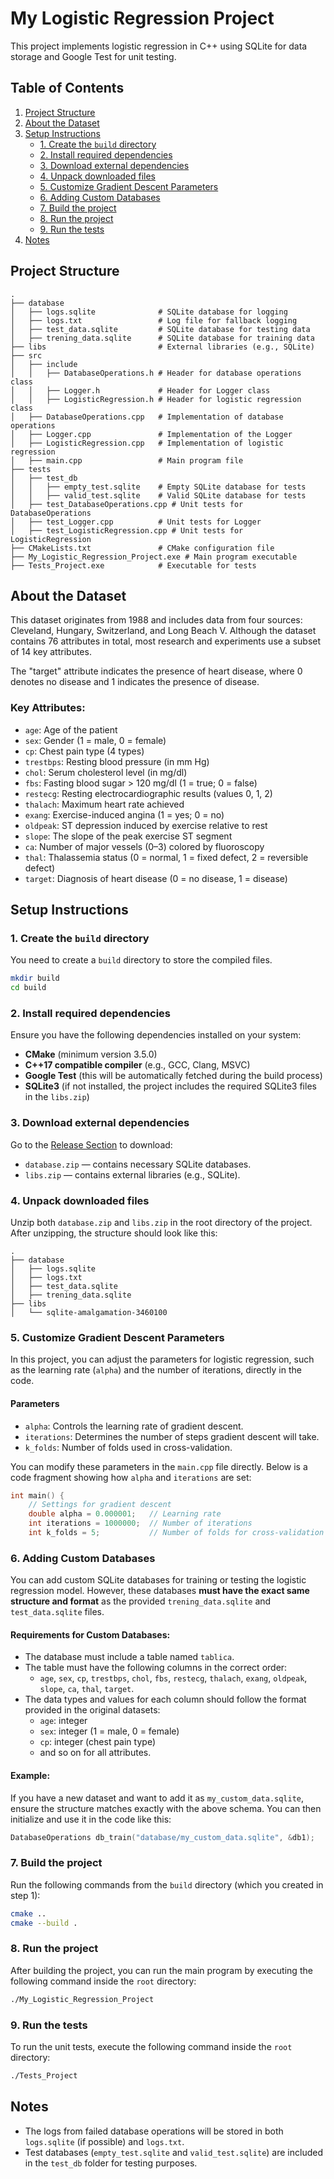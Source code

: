 # My Logistic Regression Project

This project implements logistic regression in C++ using SQLite for data storage and Google Test for unit testing.

## Table of Contents
1. [Project Structure](#project-structure)
2. [About the Dataset](#about-the-dataset)
3. [Setup Instructions](#setup-instructions)
   - [1. Create the `build` directory](#1-create-the-build-directory)
   - [2. Install required dependencies](#2-install-required-dependencies)
   - [3. Download external dependencies](#3-download-external-dependencies)
   - [4. Unpack downloaded files](#4-unpack-downloaded-files)
   - [5. Customize Gradient Descent Parameters](#5-customize-gradient-descent-parameters)
   - [6. Adding Custom Databases](#6-adding-custom-databases)
   - [7. Build the project](#7-build-the-project)
   - [8. Run the project](#8-run-the-project)
   - [9. Run the tests](#9-run-the-tests)
4. [Notes](#notes)

## Project Structure

```plaintext
.
├── database
│   ├── logs.sqlite              # SQLite database for logging
│   ├── logs.txt                 # Log file for fallback logging
│   ├── test_data.sqlite         # SQLite database for testing data
│   ├── trening_data.sqlite      # SQLite database for training data
├── libs                         # External libraries (e.g., SQLite)
├── src
│   ├── include
│   │   ├── DatabaseOperations.h # Header for database operations class
│   │   ├── Logger.h             # Header for Logger class
│   │   ├── LogisticRegression.h # Header for logistic regression class
│   ├── DatabaseOperations.cpp   # Implementation of database operations
│   ├── Logger.cpp               # Implementation of the Logger
│   ├── LogisticRegression.cpp   # Implementation of logistic regression
│   ├── main.cpp                 # Main program file
├── tests
│   ├── test_db
│   │   ├── empty_test.sqlite    # Empty SQLite database for tests
│   │   ├── valid_test.sqlite    # Valid SQLite database for tests
│   ├── test_DatabaseOperations.cpp # Unit tests for DatabaseOperations
│   ├── test_Logger.cpp          # Unit tests for Logger
│   ├── test_LogisticRegression.cpp # Unit tests for LogisticRegression
├── CMakeLists.txt               # CMake configuration file
├── My_Logistic_Regression_Project.exe # Main program executable
├── Tests_Project.exe            # Executable for tests
```
## About the Dataset

This dataset originates from 1988 and includes data from four sources: Cleveland, Hungary, Switzerland, and Long Beach V. Although the dataset contains 76 attributes in total, most research and experiments use a subset of 14 key attributes. 

The "target" attribute indicates the presence of heart disease, where 0 denotes no disease and 1 indicates the presence of disease.

### Key Attributes:

- `age`: Age of the patient
- `sex`: Gender (1 = male, 0 = female)
- `cp`: Chest pain type (4 types)
- `trestbps`: Resting blood pressure (in mm Hg)
- `chol`: Serum cholesterol level (in mg/dl)
- `fbs`: Fasting blood sugar > 120 mg/dl (1 = true; 0 = false)
- `restecg`: Resting electrocardiographic results (values 0, 1, 2)
- `thalach`: Maximum heart rate achieved
- `exang`: Exercise-induced angina (1 = yes; 0 = no)
- `oldpeak`: ST depression induced by exercise relative to rest
- `slope`: The slope of the peak exercise ST segment
- `ca`: Number of major vessels (0–3) colored by fluoroscopy
- `thal`: Thalassemia status (0 = normal, 1 = fixed defect, 2 = reversible defect)
- `target`: Diagnosis of heart disease (0 = no disease, 1 = disease)

## Setup Instructions

### 1. Create the `build` directory

You need to create a `build` directory to store the compiled files.

```bash
mkdir build
cd build
```

### 2. Install required dependencies

Ensure you have the following dependencies installed on your system:

- **CMake** (minimum version 3.5.0)
- **C++17 compatible compiler** (e.g., GCC, Clang, MSVC)
- **Google Test** (this will be automatically fetched during the build process)
- **SQLite3** (if not installed, the project includes the required SQLite3 files in the `libs.zip`)

### 3. Download external dependencies

Go to the [Release Section](https://github.com/ziobrowskipiotr/del_libs/releases) to download:
- `database.zip` — contains necessary SQLite databases.
- `libs.zip` — contains external libraries (e.g., SQLite).

### 4. Unpack downloaded files

Unzip both `database.zip` and `libs.zip` in the root directory of the project. After unzipping, the structure should look like this:

```plaintext
.
├── database
│   ├── logs.sqlite
│   ├── logs.txt
│   ├── test_data.sqlite
│   ├── trening_data.sqlite
├── libs
│   └── sqlite-amalgamation-3460100
```

### 5. Customize Gradient Descent Parameters

In this project, you can adjust the parameters for logistic regression, such as the learning rate (`alpha`) and the number of iterations, directly in the code.

#### Parameters

- `alpha`: Controls the learning rate of gradient descent.
- `iterations`: Determines the number of steps gradient descent will take.
- `k_folds`: Number of folds used in cross-validation.

You can modify these parameters in the `main.cpp` file directly. Below is a code fragment showing how `alpha` and `iterations` are set:

```cpp
int main() {
    // Settings for gradient descent
    double alpha = 0.000001;   // Learning rate
    int iterations = 1000000;  // Number of iterations
    int k_folds = 5;           // Number of folds for cross-validation
```

### 6. Adding Custom Databases

You can add custom SQLite databases for training or testing the logistic regression model. However, these databases **must have the exact same structure and format** as the provided `trening_data.sqlite` and `test_data.sqlite` files.

#### Requirements for Custom Databases:
- The database must include a table named `tablica`.
- The table must have the following columns in the correct order:
  - `age`, `sex`, `cp`, `trestbps`, `chol`, `fbs`, `restecg`, `thalach`, `exang`, `oldpeak`, `slope`, `ca`, `thal`, `target`.
- The data types and values for each column should follow the format provided in the original datasets:
  - `age`: integer
  - `sex`: integer (1 = male, 0 = female)
  - `cp`: integer (chest pain type)
  - and so on for all attributes.

#### Example:

If you have a new dataset and want to add it as `my_custom_data.sqlite`, ensure the structure matches exactly with the above schema. You can then initialize and use it in the code like this:

```cpp
DatabaseOperations db_train("database/my_custom_data.sqlite", &db1);
```

### 7. Build the project

Run the following commands from the `build` directory (which you created in step 1):

```bash
cmake ..
cmake --build .
```

### 8. Run the project

After building the project, you can run the main program by executing the following command inside the `root` directory:

```bash
./My_Logistic_Regression_Project
```

### 9. Run the tests

To run the unit tests, execute the following command inside the `root` directory:

```bash
./Tests_Project
```

## Notes

- The logs from failed database operations will be stored in both `logs.sqlite` (if possible) and `logs.txt`.
- Test databases (`empty_test.sqlite` and `valid_test.sqlite`) are included in the `test_db` folder for testing purposes.
